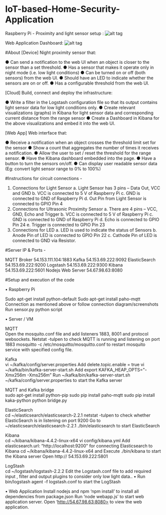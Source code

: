 # IoT-based-Home-Security-Application
Raspberry Pi - Proximity and light sensor setup :
![alt tag](https://cloud.githubusercontent.com/assets/11401305/14591017/c60c5ace-04bd-11e6-97dd-0295d6415eac.jpg)

Web Application Dashboard:
![alt tag](https://cloud.githubusercontent.com/assets/11401305/14591022/d4546a04-04bd-11e6-80ee-b3b23f8ea629.png)

#About
[Device] Night proximity sensor that:

● Can send a notification to the web UI when an object is closer to the sensor than a set
threshold.
● Has a sensor that makes it operate only in night mode (i.e. low light conditions)
● Can be turned on or off (both sensors) from the web UI.
● Should have an LED to indicate whether the sensors are on or off.
● Has a configurable threshold from the web UI.

[Cloud] Build, connect and deploy the infrastructure:

● Write a filter in the Logstash configuration file so that its output contains light sensor data
for low light conditions only.
● Create relevant visualizations (graphs) in Kibana for light sensor data and corresponding
current distance from the range sensor
● Create a Dashboard in Kibana for the above visualizations and embed it into the web UI.

[Web App] Web interface that:


● Receive a notification when an object crosses the threshold limit set for the
sensor
● Show a count that aggregates the number of times it receives a notification.
● Allow the user to set / reset the threshold for the range sensor.
● Have the Kibana dashboard embedded into the page.
● Have a button to turn the sensors on/off.
● Can display user readable sensor data (Eg: convert light sensor range to 0% to 100%)


#Instructions for circuit connections - 

1. Connections for Light Sensor
a. Light Sensor has 3 pins – Data Out, VCC and GND
b. VCC is connected to 5 V of Raspberry Pi
c. GND is connected to GND of Raspberry Pi
d. Out Pin from Light Sensor is connected to GPIO Pin 4
2. Connections for Ultrasonic Proximity Sensor
a. There are 4 pins – VCC, GND, Echo and Trigger
b. VCC is connected to 5 V of Raspberry Pi
c. GND is connected to GND of Raspberry Pi
d. Echo is connected to GPIO Pin 24
e. Trigger is connected to GPIO Pin 23
3. Connections for LED
a. LED is used to indicate the status of Sensors
b. Anode Pin of LED is connected to GPIO Pin 22
c. Cathode Pin of LED is connected to GND via Resistor.

#Server IP & Ports - 

MQTT Broker 54.153.111.104:1883
Kafka 54.153.69.222:9092
ElasticSearch 54.153.69.222:9200
Logstash 54.153.69.222:9300
Kibana 54.153.69.222:5601
Nodejs Web Server 54.67.98.63:8080


#Setup and execution of the code

•	Raspberry Pi

Sudo apt-get install python-default 
Sudo apt-get install paho-mqtt
Connection as mentioned above or follow connection diagram/screenshots
Run sensor.py python script

•	Server / VM
	
MQTT	
Open the mosquito.conf file and add listeners 1883, 8001 and protocol websockets.
Netstat -tulpen to check MQTT is running and listening on port 1883
mosquitto -c /etc/mosquitto/mosquitto.conf to restart mosquito service with specified config file.

Kafka	
vi ~/kafka/config/server.properties
Add delete.topic.enable = true
vi ~/kafka/bin/kafka-server-start.sh
Add export KAFKA_HEAP_OPTS="-Xmx256m -Xms256m”
Run ~/kafka/bin/kafka-server-start.sh ~/kafka/config/server.properties to start the Kafka server

MQTT and Kafka bridge	
sudo apt-get install python-pip
sudo pip install paho-mqtt
sudo pip install kaka-python
python bridge.py

ElasticSearch	
cd ~/elasticsearch/elasticsearch-2.2.1
netstat -tulpen to check whether ElasticSearch is in listening on port 9200
Go to ~/elasticsearch/elasticsearch-2.2.1 
./bin/elasticsearch to start ElasticSearch

Kibana	
cd ~/kibana/kibana-4.4.2-linux-x64
vi config/kibana.yml
Add elasticsearch.url: “http://localhost:9200" for connecting Elasticsearch to Kibana
cd ~/kibana/kibana-4.4.2-linux-x64 and Execute ./bin/kibana to start the Kibana server
Open  http:// 54.153.69.222:5801 

LogStash	
cd ~/logstash/logstash-2.2.2
Edit the Logstash.conf file to add required input , filter and output plugins to consider only low light data..	•	Run bin/logstash agent -f logstash.conf
to start the LogStash

•	Web Application
Install nodejs and npm
‘npm install’ to install all dependencies from package.json
Run ‘node webapp.js’ to start web application server.
Open ‘http://54.67.98.63:8080> to view the web application.
